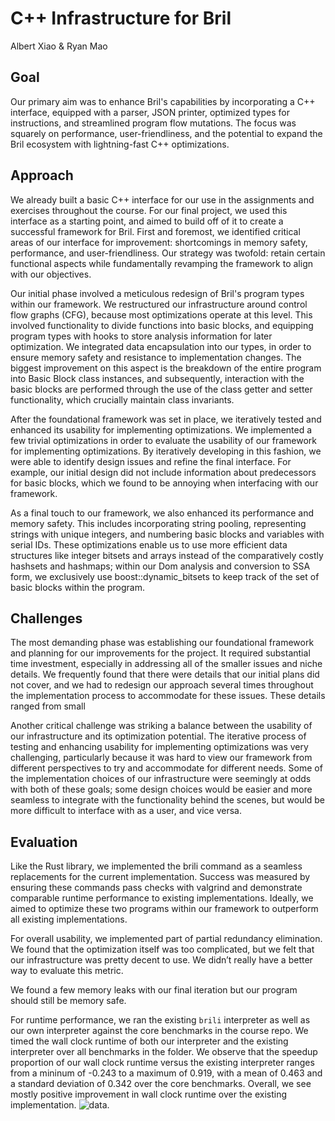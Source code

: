# C++ Infrastructure for Bril
Albert Xiao & Ryan Mao

## Goal
Our primary aim was to enhance Bril's capabilities by incorporating a C++ interface, equipped with a parser, JSON printer, optimized types for instructions, and streamlined program flow mutations. The focus was squarely on performance, user-friendliness, and the potential to expand the Bril ecosystem with lightning-fast C++ optimizations.

## Approach
We already built a basic C++ interface for our use in the assignments and exercises throughout the course. For our final project, we used this interface as a starting point, and aimed to build off of it to create a successful framework for Bril. First and foremost, we identified critical areas of our interface for improvement: shortcomings in memory safety, performance, and user-friendliness. Our strategy was twofold: retain certain functional aspects while fundamentally revamping the framework to align with our objectives.

Our initial phase involved a meticulous redesign of Bril's program types within our framework. We restructured our infrastructure around control flow graphs (CFG), because most optimizations operate at this level. This involved functionality to divide functions into basic blocks, and equipping program types with hooks to store analysis information for later optimization. We integrated data encapsulation into our types, in order to ensure memory safety and resistance to implementation changes. The biggest improvement on this aspect is the breakdown of the entire program into Basic Block class instances, and subsequently, interaction with the basic blocks are performed through the use of the class getter and setter functionality, which crucially maintain class invariants.

After the foundational framework was set in place, we iteratively tested and enhanced its usability for implementing optimizations. We implemented a few trivial optimizations in order to evaluate the usability of our framework for implementing optimizations. By iteratively developing in this fashion, we were able to identify design issues and refine the final interface. For example, our initial design did not include information about predecessors for basic blocks, which we found to be annoying when interfacing with our framework. 

As a final touch to our framework, we also enhanced its performance and memory safety. This includes incorporating string pooling, representing strings with unique integers, and numbering basic blocks and variables with serial IDs. These optimizations enable us to use more efficient data structures like integer bitsets and arrays instead of the comparatively costly hashsets and hashmaps; within our Dom analysis and conversion to SSA form, we exclusively use boost::dynamic_bitsets to keep track of the set of basic blocks within the program. 

## Challenges
The most demanding phase was establishing our foundational framework and planning for our improvements for the project. It required substantial time investment, especially in addressing all of the smaller issues and niche details. We frequently found that there were details that our initial plans did not cover, and we had to redesign our approach several times throughout the implementation process to accommodate for these issues. These details ranged from small 

Another critical challenge was striking a balance between the usability of our infrastructure and its optimization potential. The iterative process of testing and enhancing usability for implementing optimizations was very challenging, particularly because it was hard to view our framework from different perspectives to try and accommodate for different needs. Some of the implementation choices of our infrastructure were seemingly at odds with both of these goals; some design choices would be easier and more seamless to integrate with the functionality behind the scenes, but would be more difficult to interface with as a user, and vice versa. 


## Evaluation

Like the Rust library, we implemented the brili command as a seamless replacements for the current implementation. Success was measured by ensuring these commands pass checks with valgrind and demonstrate comparable runtime performance to existing implementations. Ideally, we aimed to optimize these two programs within our framework to outperform all existing implementations.

For overall usability, we implemented part of partial redundancy elimination. We found that the optimization itself was too complicated, but we felt that our infrastructure was pretty decent to use. We didn’t really have a better way to evaluate this metric.

We found a few memory leaks with our final iteration but our program should still be memory safe.

For runtime performance, we ran the existing `brili` interpreter as well as our own interpreter against the core benchmarks in the course repo. We timed the wall clock runtime of both our interpreter and the existing interpreter over all benchmarks in the folder. We observe that the speedup proportion of our wall clock runtime versus the existing interpreter ranges from a mininum of -0.243 to a maximum of 0.919, with a mean of 0.463 and a standard deviation of 0.342 over the core benchmarks. Overall, we see mostly positive improvement in wall clock runtime over the existing implementation. ![data](https://docs.google.com/spreadsheets/d/1QoUncdD2We8P7KumqAfWIKOdVGDnGZ_klbH5AieZHrQ/edit?usp=sharing).




